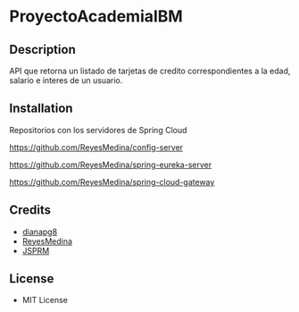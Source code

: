 # ProyectoAcademiaIBM

## Description

API que retorna un listado de tarjetas de credito correspondientes a la edad, salario e interes de un usuario.

## Installation

Repositorios con los servidores de Spring Cloud

https://github.com/ReyesMedina/config-server

https://github.com/ReyesMedina/spring-eureka-server

https://github.com/ReyesMedina/spring-cloud-gateway


## Credits
  
* [dianapg8](https://github.com/dianapg8)
* [ReyesMedina](https://github.com/ReyesMedina)
* [JSPRM](https://github.com/JSPRM)

## License

* MIT License


